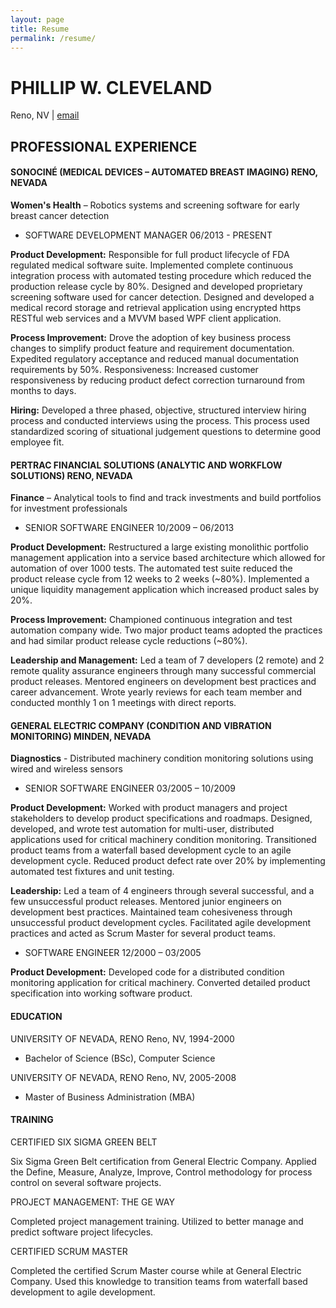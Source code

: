 ```yaml
---
layout: page
title: Resume
permalink: /resume/
---
```


# PHILLIP W. CLEVELAND
Reno, NV | [email](mailto:phil.cleveland@gmail.com)

## PROFESSIONAL EXPERIENCE

#### SONOCINÉ (MEDICAL DEVICES – AUTOMATED BREAST IMAGING) RENO, NEVADA
**Women's Health** – Robotics systems and screening software for early breast cancer detection

* SOFTWARE DEVELOPMENT MANAGER 06/2013 - PRESENT

**Product Development:** Responsible for full product lifecycle of FDA regulated medical software suite. Implemented complete continuous integration process with automated testing procedure which reduced the production release cycle by 80%. Designed and developed proprietary screening software used for cancer detection. Designed and developed a medical record storage and retrieval application using encrypted https RESTful web services and a MVVM based WPF client application.

**Process Improvement:** Drove the adoption of key business process changes to simplify product feature and requirement documentation. Expedited regulatory acceptance and reduced manual documentation requirements by 50%.
Responsiveness: Increased customer responsiveness by reducing product defect correction turnaround from months to days.

**Hiring:** Developed a three phased, objective, structured interview hiring process and conducted interviews using the process. This process used standardized scoring of situational judgement questions to determine good employee fit.

#### PERTRAC FINANCIAL SOLUTIONS (ANALYTIC AND WORKFLOW SOLUTIONS) RENO, NEVADA

**Finance** – Analytical tools to find and track investments and build portfolios for investment professionals

* SENIOR SOFTWARE ENGINEER 10/2009 – 06/2013

**Product Development:** Restructured a large existing monolithic portfolio management application into a service based architecture which allowed for automation of over 1000 tests. The automated test suite reduced the product release cycle from 12 weeks to 2 weeks (~80%). Implemented a unique liquidity management application which increased product sales by 20%.

**Process Improvement:** Championed continuous integration and test automation company wide. Two major product teams adopted the practices and had similar product release cycle reductions (~80%).

**Leadership and Management:** Led a team of 7 developers (2 remote) and 2 remote quality assurance engineers through many successful commercial product releases. Mentored engineers on development best practices and career advancement. Wrote yearly reviews for each team member and conducted monthly 1 on 1 meetings with direct reports.

#### GENERAL ELECTRIC COMPANY (CONDITION AND VIBRATION MONITORING) MINDEN, NEVADA
**Diagnostics** - Distributed machinery condition monitoring solutions using wired and wireless sensors

* SENIOR SOFTWARE ENGINEER 03/2005 – 10/2009

**Product Development:** Worked with product managers and project stakeholders to develop product specifications and roadmaps. Designed, developed, and wrote test automation for multi-user, distributed applications used for critical machinery condition monitoring. Transitioned product teams from a waterfall based development cycle to an agile development cycle. Reduced product defect rate over 20% by implementing automated test fixtures and unit testing.

**Leadership:** Led a team of 4 engineers through several successful, and a few unsuccessful product releases. Mentored junior engineers on development best practices. Maintained team cohesiveness through unsuccessful product development cycles. Facilitated agile development practices and acted as Scrum Master for several product teams.

* SOFTWARE ENGINEER 12/2000 – 03/2005

**Product Development:** Developed code for a distributed condition monitoring application for critical machinery. Converted detailed product specification into working software product.

#### EDUCATION
UNIVERSITY OF NEVADA, RENO Reno, NV, 1994-2000
* Bachelor of Science (BSc), Computer Science

UNIVERSITY OF NEVADA, RENO Reno, NV, 2005-2008
* Master of Business Administration (MBA)

#### TRAINING
CERTIFIED SIX SIGMA GREEN BELT

Six Sigma Green Belt certification from General Electric Company. Applied the Define, Measure, Analyze, Improve, Control methodology for process control on several software projects.

PROJECT MANAGEMENT: THE GE WAY

Completed project management training. Utilized to better manage and predict software project lifecycles.

CERTIFIED SCRUM MASTER

Completed the certified Scrum Master course while at General Electric Company. Used this knowledge to transition teams from waterfall based development to agile development.